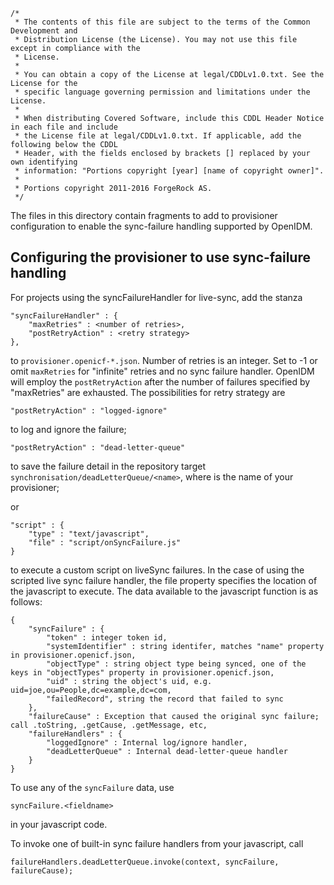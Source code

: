     /*
     * The contents of this file are subject to the terms of the Common Development and
     * Distribution License (the License). You may not use this file except in compliance with the
     * License.
     *
     * You can obtain a copy of the License at legal/CDDLv1.0.txt. See the License for the
     * specific language governing permission and limitations under the License.
     *
     * When distributing Covered Software, include this CDDL Header Notice in each file and include
     * the License file at legal/CDDLv1.0.txt. If applicable, add the following below the CDDL
     * Header, with the fields enclosed by brackets [] replaced by your own identifying
     * information: "Portions copyright [year] [name of copyright owner]".
     *
     * Portions copyright 2011-2016 ForgeRock AS.
     */

The files in this directory contain fragments to add to provisioner
configuration to enable the sync-failure handling supported by OpenIDM.

Configuring the provisioner to use sync-failure handling
--------------------------------------------------------

For projects using the syncFailureHandler for live-sync, add the stanza

    "syncFailureHandler" : {
        "maxRetries" : <number of retries>,
        "postRetryAction" : <retry strategy>
    },

to `provisioner.openicf-*.json`.  Number of retries is an integer.
Set to -1 or omit `maxRetries` for "infinite" retries and no sync
failure handler.  OpenIDM will employ the `postRetryAction` after
the number of failures specified by "maxRetries" are exhausted.
The possibilities for retry strategy are

    "postRetryAction" : "logged-ignore"

to log and ignore the failure;

    "postRetryAction" : "dead-letter-queue"

to save the failure detail in the repository target
`synchronisation/deadLetterQueue/<name>`, where <name> is the name
of your provisioner;

or

    "script" : {
        "type" : "text/javascript",
        "file" : "script/onSyncFailure.js"
    }

to execute a custom script on liveSync failures.  In the case of using
the scripted live sync failure handler, the file property specifies the
location of the javascript to execute.  The data available to the
javascript function is as follows:

    {
        "syncFailure" : {
            "token" : integer token id,
            "systemIdentifier" : string identifer, matches "name" property in provisioner.openicf.json,
            "objectType" : string object type being synced, one of the keys in "objectTypes" property in provisioner.openicf.json,
            "uid" : string the object's uid, e.g. uid=joe,ou=People,dc=example,dc=com,
            "failedRecord", string the record that failed to sync
        },
        "failureCause" : Exception that caused the original sync failure; call .toString, .getCause, .getMessage, etc,
        "failureHandlers" : {
            "loggedIgnore" : Internal log/ignore handler,
            "deadLetterQueue" : Internal dead-letter-queue handler
        }
    }

To use any of the `syncFailure` data, use

    syncFailure.<fieldname>

in your javascript code.

To invoke one of built-in sync failure handlers from your javascript, call

    failureHandlers.deadLetterQueue.invoke(context, syncFailure, failureCause);

